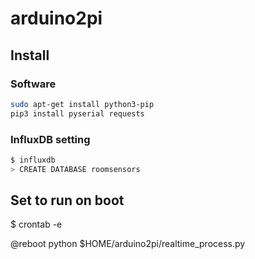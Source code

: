 # arduino2pi

## Install

### Software

```bash
sudo apt-get install python3-pip
pip3 install pyserial requests
```

### InfluxDB setting

```bash
$ influxdb
> CREATE DATABASE roomsensors
```

## Set to run on boot

$ crontab -e

@reboot python $HOME/arduino2pi/realtime_process.py
